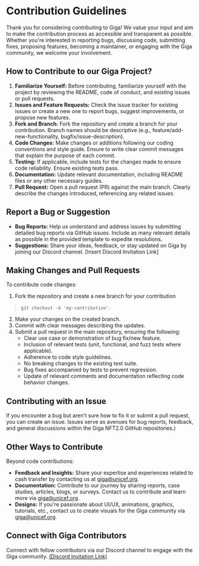 # Contribution Guidelines

Thank you for considering contributing to Giga! We value your input and aim to make the contribution process as accessible and transparent as possible. Whether you're interested in reporting bugs, discussing code, submitting fixes, proposing features, becoming a maintainer, or engaging with the Giga community, we welcome your involvement.

## How to Contribute to our Giga Project?

1. **Familiarize Yourself:** Before contributing, familiarize yourself with the project by reviewing the README, code of conduct, and existing issues or pull requests.
2. **Issues and Feature Requests:** Check the issue tracker for existing issues or create a new one to report bugs, suggest improvements, or propose new features.
3. **Fork and Branch:** Fork the repository and create a branch for your contribution. Branch names should be descriptive (e.g., feature/add-new-functionality, bugfix/issue-description).
4. **Code Changes:** Make changes or additions following our coding conventions and style guide. Ensure to write clear commit messages that explain the purpose of each commit.
5. **Testing:** If applicable, include tests for the changes made to ensure code reliability. Ensure existing tests pass.
6. **Documentation:** Update relevant documentation, including README files or any other necessary guides.
7. **Pull Request:** Open a pull request (PR) against the main branch. Clearly describe the changes introduced, referencing any related issues.

## Report a Bug or Suggestion

- **Bug Reports:** Help us understand and address issues by submitting detailed bug reports via GitHub issues. Include as many relevant details as possible in the provided template to expedite resolutions.
- **Suggestions:** Share your ideas, feedback, or stay updated on Giga by joining our Discord channel. [Insert Discord Invitation Link]

## Making Changes and Pull Requests

To contribute code changes:

1. Fork the repository and create a new branch for your contribution 
>`git checkout -b 'my-contribution'`.
2. Make your changes on the created branch.
3. Commit with clear messages describing the updates.
4. Submit a pull request in the main repository, ensuring the following:
   - Clear use case or demonstration of bug fix/new feature.
   - Inclusion of relevant tests (unit, functional, and fuzz tests where applicable).
   - Adherence to code style guidelines.
   - No breaking changes to the existing test suite.
   - Bug fixes accompanied by tests to prevent regression.
   - Update of relevant comments and documentation reflecting code behavior changes.

## Contributing with an Issue

If you encounter a bug but aren't sure how to fix it or submit a pull request, you can create an issue. Issues serve as avenues for bug reports, feedback, and general discussions within the Giga NFT2.0 GitHub repositories.)

## Other Ways to Contribute

Beyond code contributions:

- **Feedback and Insights:** Share your expertise and experiences related to cash transfer by contacting us at [giga@unicef.org](mailto:giga@unicef.org).
- **Documentation:** Contribute to our journey by sharing reports, case studies, articles, blogs, or surveys. Contact us to contribute and learn more via [giga@unicef.org](mailto:giga@unicef.org).
- **Designs:** If you're passionate about UI/UX, animations, graphics, tutorials, etc., contact us to create visuals for the Giga community via [giga@unicef.org](mailto:giga@unicef.org).

## Connect with Giga Contributors
Connect with fellow contributors via our Discord channel to engage with the Giga community. [(Discord Invitation Link)](https://discord.gg/NStBwE7kyv)